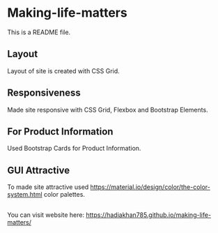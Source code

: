 # Making-life-matters
This is a README file.

## Layout
Layout of site is created with CSS Grid.

## Responsiveness
Made site responsive with CSS Grid, Flexbox and Bootstrap Elements.

## For Product Information
Used Bootstrap Cards for Product Information.

## GUI Attractive 
To made site attractive used https://material.io/design/color/the-color-system.html color palettes.

## 

You can visit website here: https://hadiakhan785.github.io/making-life-matters/
